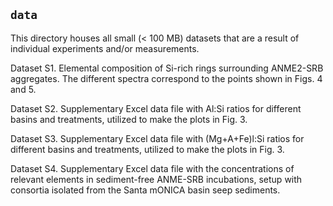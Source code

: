 ## `data`
This directory houses all small (< 100 MB) datasets that are a result of individual experiments and/or measurements. 

Dataset S1. Elemental composition of Si-rich rings surrounding ANME2-SRB aggregates. The different spectra correspond to the points shown in Figs. 4 and 5. 

Dataset S2. Supplementary Excel data file with Al:Si ratios for different basins and treatments, utilized to make the plots in Fig. 3.

Dataset S3. Supplementary Excel data file with (Mg+A+Fe)l:Si ratios for different basins and treatments, utilized to make the plots in Fig. 3.

Dataset S4. Supplementary Excel data file with the concentrations of relevant elements in sediment-free ANME-SRB incubations, setup with consortia isolated from the Santa mONICA basin seep sediments.
